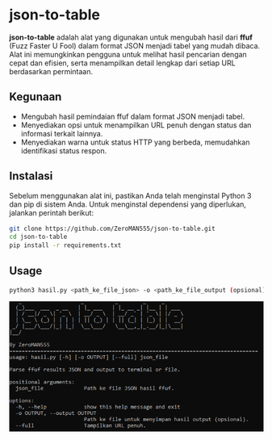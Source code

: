 # json-to-table

**json-to-table** adalah alat yang digunakan untuk mengubah hasil dari **ffuf** (Fuzz Faster U Fool) dalam format JSON menjadi tabel yang mudah dibaca. Alat ini memungkinkan pengguna untuk melihat hasil pencarian dengan cepat dan efisien, serta menampilkan detail lengkap dari setiap URL berdasarkan permintaan.

## Kegunaan

- Mengubah hasil pemindaian ffuf dalam format JSON menjadi tabel.
- Menyediakan opsi untuk menampilkan URL penuh dengan status dan informasi terkait lainnya.
- Menyediakan warna untuk status HTTP yang berbeda, memudahkan identifikasi status respon.

## Instalasi

Sebelum menggunakan alat ini, pastikan Anda telah menginstal Python 3 dan pip di sistem Anda. Untuk menginstal dependensi yang diperlukan, jalankan perintah berikut:

```bash
git clone https://github.com/ZeroMAN555/json-to-table.git
cd json-to-table
pip install -r requirements.txt
```
## Usage 

```bash
python3 hasil.py <path_ke_file_json> -o <path_ke_file_output (opsional)> [--full (opsional)]
```

![ss](images/screenshot.png)

